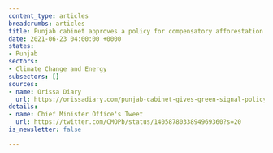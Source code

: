```yaml
---
content_type: articles
breadcrumbs: articles
title: Punjab cabinet approves a policy for compensatory afforestation
date: 2021-06-23 04:00:00 +0000
states:
- Punjab
sectors:
- Climate Change and Energy
subsectors: []
sources:
- name: Orissa Diary
  url: https://orissadiary.com/punjab-cabinet-gives-green-signal-policy-for-compensatory-afforestation/
details:
- name: Chief Minister Office's Tweet
  url: https://twitter.com/CMOPb/status/1405878033894969360?s=20
is_newsletter: false

---
```

